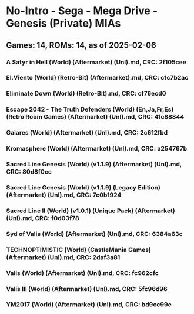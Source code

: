# No-Intro - Sega - Mega Drive - Genesis (Private) MIAs
## Games: 14, ROMs: 14, as of 2025-02-06
### A Satyr in Hell (World) (Aftermarket) (Unl).md, CRC: 2f105cee
### El.Viento (World) (Retro-Bit) (Aftermarket).md, CRC: c1c7b2ac
### Eliminate Down (World) (Retro-Bit).md, CRC: cf76ecd0
### Escape 2042 - The Truth Defenders (World) (En,Ja,Fr,Es) (Retro Room Games) (Aftermarket) (Unl).md, CRC: 41c88844
### Gaiares (World) (Aftermarket) (Unl).md, CRC: 2c612fbd
### Kromasphere (World) (Aftermarket) (Unl).md, CRC: a254767b
### Sacred Line Genesis (World) (v1.1.9) (Aftermarket) (Unl).md, CRC: 80d8f0cc
### Sacred Line Genesis (World) (v1.1.9) (Legacy Edition) (Aftermarket) (Unl).md, CRC: 7c0b1924
### Sacred Line II (World) (v1.0.1) (Unique Pack) (Aftermarket) (Unl).md, CRC: f0d03f78
### Syd of Valis (World) (Aftermarket) (Unl).md, CRC: 6384a63c
### TECHNOPTIMISTIC (World) (CastleMania Games) (Aftermarket) (Unl).md, CRC: 2daf3a81
### Valis (World) (Aftermarket) (Unl).md, CRC: fc962cfc
### Valis III (World) (Aftermarket) (Unl).md, CRC: 5fc96d96
### YM2017 (World) (Aftermarket) (Unl).md, CRC: bd9cc99e
